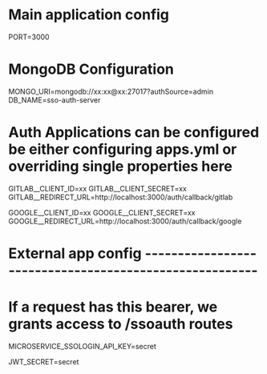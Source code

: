 # Main application config

PORT=3000

# MongoDB Configuration
MONGO_URI=mongodb://xx:xx@xx:27017?authSource=admin
DB_NAME=sso-auth-server

# Auth Applications can be configured be either configuring apps.yml or overriding single properties here

GITLAB__CLIENT_ID=xx
GITLAB__CLIENT_SECRET=xx
GITLAB__REDIRECT_URL=http://localhost:3000/auth/callback/gitlab

GOOGLE__CLIENT_ID=xx
GOOGLE__CLIENT_SECRET=xx
GOOGLE__REDIRECT_URL=http://localhost:3000/auth/callback/google

# External app config -------------------------------------------------------

# If a request has this bearer, we grants access to /ssoauth routes
MICROSERVICE_SSOLOGIN_API_KEY=secret

JWT_SECRET=secret


